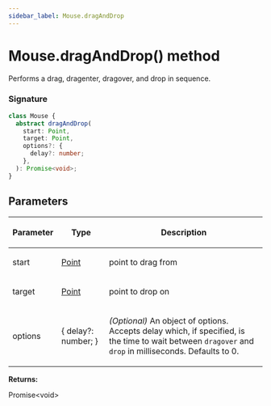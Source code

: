 ```yaml
---
sidebar_label: Mouse.dragAndDrop
---
```


# Mouse.dragAndDrop() method

Performs a drag, dragenter, dragover, and drop in sequence.

### Signature

```typescript
class Mouse {
  abstract dragAndDrop(
    start: Point,
    target: Point,
    options?: {
      delay?: number;
    },
  ): Promise<void>;
}
```

## Parameters

<table><thead><tr><th>

Parameter

</th><th>

Type

</th><th>

Description

</th></tr></thead>
<tbody><tr><td>

start

</td><td>

[Point](./puppeteer.point.md)

</td><td>

point to drag from

</td></tr>
<tr><td>

target

</td><td>

[Point](./puppeteer.point.md)

</td><td>

point to drop on

</td></tr>
<tr><td>

options

</td><td>

&#123; delay?: number; &#125;

</td><td>

_(Optional)_ An object of options. Accepts delay which, if specified, is the time to wait between `dragover` and `drop` in milliseconds. Defaults to 0.

</td></tr>
</tbody></table>

**Returns:**

Promise&lt;void&gt;
